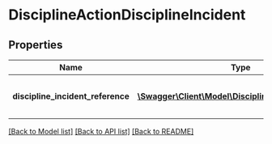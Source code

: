 # DisciplineActionDisciplineIncident

## Properties
Name | Type | Description | Notes
------------ | ------------- | ------------- | -------------
**discipline_incident_reference** | [**\Swagger\Client\Model\DisciplineIncidentReference**](DisciplineIncidentReference.md) | A reference to the related DisciplineIncident resource. | [optional] 

[[Back to Model list]](../README.md#documentation-for-models) [[Back to API list]](../README.md#documentation-for-api-endpoints) [[Back to README]](../README.md)


